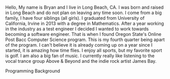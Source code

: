Hello,
My name is Bryan and I live in Long Beach, CA. I was born and raised in Long Beach and do not plan on leaving any time soon. I come from a big family, I have four siblings (all girls). I graduated from University of California, Irvine in 2013 with a degree in Mathematics. After a year working in the industry as a test engineer I decided I wanted to work towards becoming a software engineer. That is when I found Oregon State's Online Post Bacc Computer Science program. This is my fourth quarter being apart of the program. I can't believe it is already coming up on a year since I started, it is amazing how time flies. I enjoy all sports, but my favorite sport is golf. I am also a big fan of music. I currently really like listening to the vocal trance group Above & Beyond and the indie rock artist James Bay.

Programming Background
